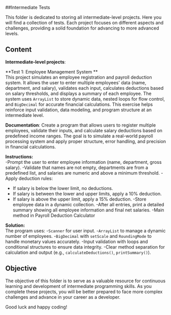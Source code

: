##Intermediate Tests

This folder is dedicated to storing all intermediate-level projects. Here you will find a collection of tests. 
Each project focuses on different aspects and challenges, providing a solid foundation for advancing to more advanced levels.

## Content

**Intermediate-level projects**: 

**Test 1: Employee Management System **  
This project simulates an employee registration and payroll deduction system.
It allows the user to enter multiple employees' data (name, department, and salary), validates each input, calculates deductions based on salary thresholds, and displays a summary of each employee.
The system uses `ArrayList` to store dynamic data, nested loops for flow control, and `BigDecimal` for accurate financial calculations.
This exercise helps reinforce input validation, data modeling, and program structure at an intermediate level.

**Documentation**:
Create a program that allows users to register multiple employees, validate their inputs, and calculate salary deductions based on predefined income ranges. The goal is to simulate a real-world payroll processing system and apply proper structure, error handling, and precision in financial calculations.

**Instructions:**  
-Prompt the user to enter employee information (name, department, gross salary).
-Validate that names are not empty, departments are from a predefined list, and salaries are numeric and above a minimum threshold.
-Apply deduction rules:
  - If salary is below the lower limit, no deductions.
  - If salary is between the lower and upper limits, apply a 10% deduction.
  - If salary is above the upper limit, apply a 15% deduction.
-Store employee data in a dynamic collection.
-After all entries, print a detailed summary showing all employee information and final net salaries.
-Main method in Payroll Deduction Calculator

**Solution:**  
The program uses:
-`Scanner` for user input.
-`ArrayList` to manage a dynamic number of employees.
-`BigDecimal` with `setScale` and `RoundingMode` to handle monetary values accurately.
-Input validation with loops and conditional structures to ensure data integrity.
-Clear method separation for calculation and output (e.g., `calculateDeductions()`, `printSummary()`).
 
## Objective
The objective of this folder is to serve as a valuable resource for continuous learning and development of intermediate programming skills. As you complete these projects, you will be better prepared to face more complex challenges and advance in your career as a developer.

Good luck and happy coding!
